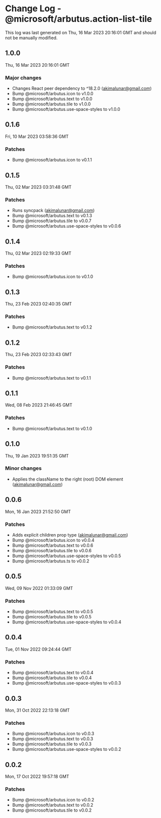 # Change Log - @microsoft/arbutus.action-list-tile

This log was last generated on Thu, 16 Mar 2023 20:16:01 GMT and should not be manually modified.

<!-- Start content -->

## 1.0.0

Thu, 16 Mar 2023 20:16:01 GMT

### Major changes

- Changes React peer dependency to ^18.2.0 (akimalunar@gmail.com)
- Bump @microsoft/arbutus.icon to v1.0.0
- Bump @microsoft/arbutus.text to v1.0.0
- Bump @microsoft/arbutus.tile to v1.0.0
- Bump @microsoft/arbutus.use-space-styles to v1.0.0

## 0.1.6

Fri, 10 Mar 2023 03:58:36 GMT

### Patches

- Bump @microsoft/arbutus.icon to v0.1.1

## 0.1.5

Thu, 02 Mar 2023 03:31:48 GMT

### Patches

- Runs syncpack (akimalunar@gmail.com)
- Bump @microsoft/arbutus.text to v0.1.3
- Bump @microsoft/arbutus.tile to v0.0.7
- Bump @microsoft/arbutus.use-space-styles to v0.0.6

## 0.1.4

Thu, 02 Mar 2023 02:19:33 GMT

### Patches

- Bump @microsoft/arbutus.icon to v0.1.0

## 0.1.3

Thu, 23 Feb 2023 02:40:35 GMT

### Patches

- Bump @microsoft/arbutus.text to v0.1.2

## 0.1.2

Thu, 23 Feb 2023 02:33:43 GMT

### Patches

- Bump @microsoft/arbutus.text to v0.1.1

## 0.1.1

Wed, 08 Feb 2023 21:46:45 GMT

### Patches

- Bump @microsoft/arbutus.text to v0.1.0

## 0.1.0

Thu, 19 Jan 2023 19:51:35 GMT

### Minor changes

- Applies the className to the right (root) DOM element (akimalunar@gmail.com)

## 0.0.6

Mon, 16 Jan 2023 21:52:50 GMT

### Patches

- Adds explicit children prop type (akimalunar@gmail.com)
- Bump @microsoft/arbutus.icon to v0.0.4
- Bump @microsoft/arbutus.text to v0.0.6
- Bump @microsoft/arbutus.tile to v0.0.6
- Bump @microsoft/arbutus.use-space-styles to v0.0.5
- Bump @microsoft/arbutus.ts to v0.0.2

## 0.0.5

Wed, 09 Nov 2022 01:33:09 GMT

### Patches

- Bump @microsoft/arbutus.text to v0.0.5
- Bump @microsoft/arbutus.tile to v0.0.5
- Bump @microsoft/arbutus.use-space-styles to v0.0.4

## 0.0.4

Tue, 01 Nov 2022 09:24:44 GMT

### Patches

- Bump @microsoft/arbutus.text to v0.0.4
- Bump @microsoft/arbutus.tile to v0.0.4
- Bump @microsoft/arbutus.use-space-styles to v0.0.3

## 0.0.3

Mon, 31 Oct 2022 22:13:18 GMT

### Patches

- Bump @microsoft/arbutus.icon to v0.0.3
- Bump @microsoft/arbutus.text to v0.0.3
- Bump @microsoft/arbutus.tile to v0.0.3
- Bump @microsoft/arbutus.use-space-styles to v0.0.2

## 0.0.2

Mon, 17 Oct 2022 19:57:18 GMT

### Patches

- Bump @microsoft/arbutus.icon to v0.0.2
- Bump @microsoft/arbutus.text to v0.0.2
- Bump @microsoft/arbutus.tile to v0.0.2
